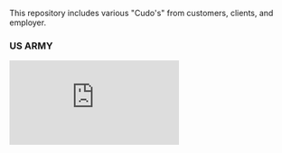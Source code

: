 This repository includes various "Cudo's" from customers, clients, and employer.

### US ARMY
![Army Achievement Medal](https://github.com/makalkas/Cudos/blob/main/ArmyAchievementMedal.pdf)
